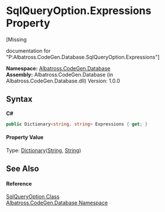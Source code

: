 # SqlQueryOption.Expressions Property 
 

\[Missing <summary> documentation for "P:Albatross.CodeGen.Database.SqlQueryOption.Expressions"\]

**Namespace:**&nbsp;<a href="E11F5D98.md">Albatross.CodeGen.Database</a><br />**Assembly:**&nbsp;Albatross.CodeGen.Database (in Albatross.CodeGen.Database.dll) Version: 1.0.0

## Syntax

**C#**<br />
``` C#
public Dictionary<string, string> Expressions { get; }
```


#### Property Value
Type: <a href="http://msdn2.microsoft.com/en-us/library/xfhwa508" target="_blank">Dictionary</a>(<a href="http://msdn2.microsoft.com/en-us/library/s1wwdcbf" target="_blank">String</a>, <a href="http://msdn2.microsoft.com/en-us/library/s1wwdcbf" target="_blank">String</a>)

## See Also


#### Reference
<a href="922949C4.md">SqlQueryOption Class</a><br /><a href="E11F5D98.md">Albatross.CodeGen.Database Namespace</a><br />